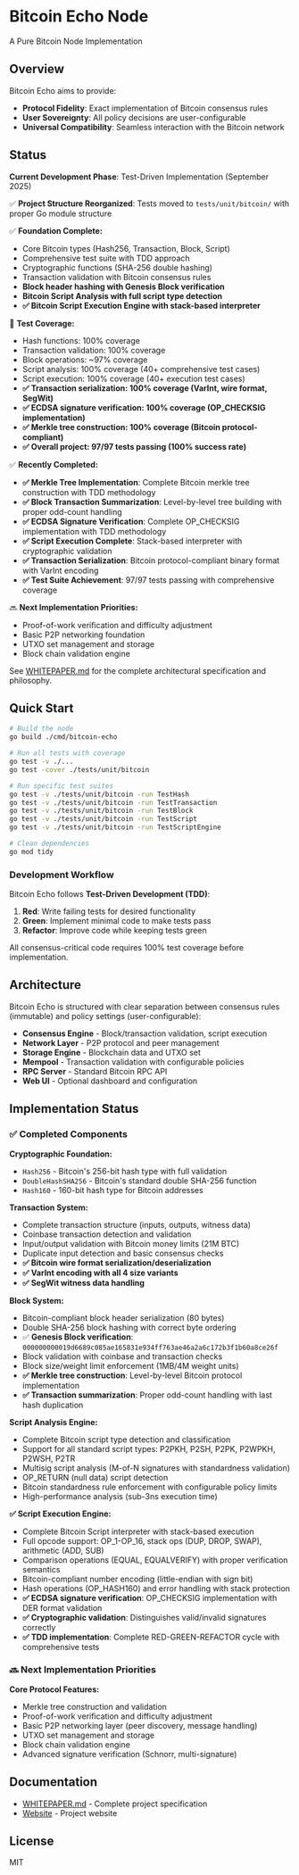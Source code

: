 # Bitcoin Echo Node

A Pure Bitcoin Node Implementation

## Overview

Bitcoin Echo aims to provide:
- **Protocol Fidelity**: Exact implementation of Bitcoin consensus rules
- **User Sovereignty**: All policy decisions are user-configurable
- **Universal Compatibility**: Seamless interaction with the Bitcoin network

## Status

**Current Development Phase**: Test-Driven Implementation (September 2025)

✅ **Project Structure Reorganized**: Tests moved to `tests/unit/bitcoin/` with proper Go module structure

✅ **Foundation Complete:**
- Core Bitcoin types (Hash256, Transaction, Block, Script)
- Comprehensive test suite with TDD approach
- Cryptographic functions (SHA-256 double hashing)
- Transaction validation with Bitcoin consensus rules
- **Block header hashing with Genesis Block verification**
- **Bitcoin Script Analysis with full script type detection**
- **✅ Bitcoin Script Execution Engine with stack-based interpreter**

🧪 **Test Coverage:**
- Hash functions: 100% coverage
- Transaction validation: 100% coverage
- Block operations: ~97% coverage
- Script analysis: 100% coverage (40+ comprehensive test cases)
- Script execution: 100% coverage (40+ execution test cases)
- **✅ Transaction serialization: 100% coverage (VarInt, wire format, SegWit)**
- **✅ ECDSA signature verification: 100% coverage (OP_CHECKSIG implementation)**
- **✅ Merkle tree construction: 100% coverage (Bitcoin protocol-compliant)**
- **✅ Overall project: 97/97 tests passing (100% success rate)**

✅ **Recently Completed:**
- **✅ Merkle Tree Implementation**: Complete Bitcoin merkle tree construction with TDD methodology
- **✅ Block Transaction Summarization**: Level-by-level tree building with proper odd-count handling
- **✅ ECDSA Signature Verification**: Complete OP_CHECKSIG implementation with TDD methodology
- **✅ Script Execution Complete**: Stack-based interpreter with cryptographic validation
- **✅ Transaction Serialization**: Bitcoin protocol-compliant binary format with VarInt encoding
- **✅ Test Suite Achievement**: 97/97 tests passing with comprehensive coverage

🔜 **Next Implementation Priorities:**
- Proof-of-work verification and difficulty adjustment
- Basic P2P networking foundation
- UTXO set management and storage
- Block chain validation engine

See [WHITEPAPER.md](./WHITEPAPER.md) for the complete architectural specification and philosophy.

## Quick Start

```bash
# Build the node
go build ./cmd/bitcoin-echo

# Run all tests with coverage
go test -v ./...
go test -cover ./tests/unit/bitcoin

# Run specific test suites
go test -v ./tests/unit/bitcoin -run TestHash
go test -v ./tests/unit/bitcoin -run TestTransaction
go test -v ./tests/unit/bitcoin -run TestBlock
go test -v ./tests/unit/bitcoin -run TestScript
go test -v ./tests/unit/bitcoin -run TestScriptEngine

# Clean dependencies
go mod tidy
```

### Development Workflow

Bitcoin Echo follows **Test-Driven Development (TDD)**:

1. **Red**: Write failing tests for desired functionality
2. **Green**: Implement minimal code to make tests pass
3. **Refactor**: Improve code while keeping tests green

All consensus-critical code requires 100% test coverage before implementation.

## Architecture

Bitcoin Echo is structured with clear separation between consensus rules (immutable) and policy settings (user-configurable):

- **Consensus Engine** - Block/transaction validation, script execution
- **Network Layer** - P2P protocol and peer management
- **Storage Engine** - Blockchain data and UTXO set
- **Mempool** - Transaction validation with configurable policies
- **RPC Server** - Standard Bitcoin RPC API
- **Web UI** - Optional dashboard and configuration

## Implementation Status

### ✅ Completed Components

**Cryptographic Foundation:**
- `Hash256` - Bitcoin's 256-bit hash type with full validation
- `DoubleHashSHA256` - Bitcoin's standard double SHA-256 function
- `Hash160` - 160-bit hash type for Bitcoin addresses

**Transaction System:**
- Complete transaction structure (inputs, outputs, witness data)
- Coinbase transaction detection and validation
- Input/output validation with Bitcoin money limits (21M BTC)
- Duplicate input detection and basic consensus checks
- **✅ Bitcoin wire format serialization/deserialization**
- **✅ VarInt encoding with all 4 size variants**
- **✅ SegWit witness data handling**

**Block System:**
- Bitcoin-compliant block header serialization (80 bytes)
- Double SHA-256 block hashing with correct byte ordering
- ✅ **Genesis Block verification**: `000000000019d6689c085ae165831e934ff763ae46a2a6c172b3f1b60a8ce26f`
- Block validation with coinbase and transaction checks
- Block size/weight limit enforcement (1MB/4M weight units)
- **✅ Merkle tree construction**: Level-by-level Bitcoin protocol implementation
- **✅ Transaction summarization**: Proper odd-count handling with last hash duplication

**Script Analysis Engine:**
- Complete Bitcoin script type detection and classification
- Support for all standard script types: P2PKH, P2SH, P2PK, P2WPKH, P2WSH, P2TR
- Multisig script analysis (M-of-N signatures with standardness validation)
- OP_RETURN (null data) script detection
- Bitcoin standardness rule enforcement with configurable policy limits
- High-performance analysis (sub-3ns execution time)

**✅ Script Execution Engine:**
- Complete Bitcoin Script interpreter with stack-based execution
- Full opcode support: OP_1-OP_16, stack ops (DUP, DROP, SWAP), arithmetic (ADD, SUB)
- Comparison operations (EQUAL, EQUALVERIFY) with proper verification semantics
- Bitcoin-compliant number encoding (little-endian with sign bit)
- Hash operations (OP_HASH160) and error handling with stack protection
- **✅ ECDSA signature verification**: OP_CHECKSIG implementation with DER format validation
- **✅ Cryptographic validation**: Distinguishes valid/invalid signatures correctly
- **✅ TDD implementation**: Complete RED-GREEN-REFACTOR cycle with comprehensive tests

### 🔜 Next Implementation Priorities

**Core Protocol Features:**
- Merkle tree construction and validation
- Proof-of-work verification and difficulty adjustment
- Basic P2P networking layer (peer discovery, message handling)
- UTXO set management and storage
- Block chain validation engine
- Advanced signature verification (Schnorr, multi-signature)

## Documentation

- [WHITEPAPER.md](./WHITEPAPER.md) - Complete project specification
- [Website](https://bitcoinecho.org) - Project website

## License

MIT